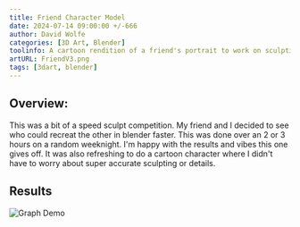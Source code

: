 ```yaml
---
title: Friend Character Model
date: 2024-07-14 09:00:00 +/-666
author: David Wolfe
categories: [3D Art, Blender]
toolinfo: A cartoon rendition of a friend's portrait to work on sculpting and topology.
artURL: FriendV3.png
tags: [3dart, blender] 
---
```

## Overview:

This was a bit of a speed sculpt competition. My friend and I decided to see who could recreat the other in blender faster. This was done over an 2 or 3 hours on a random weeknight. I'm happy with the results and vibes this one gives off. It was also refreshing to do a cartoon character where I didn't have to worry about super accurate sculpting or details.

## Results

![Graph Demo](/images/3dart/FriendV3.png)